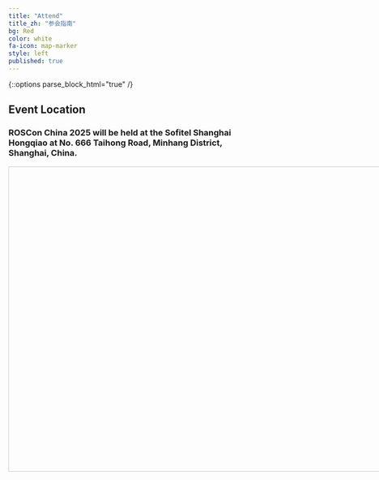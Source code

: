 ```yaml
---
title: "Attend"
title_zh: "参会指南"
bg: Red
color: white
fa-icon: map-marker
style: left
published: true
---
```


{::options parse_block_html="true" /}

<div class="lang-en">

## Event Location

### ROSCon China 2025 will be held at the Sofitel Shanghai Hongqiao at No. 666 Taihong Road, Minhang District, Shanghai, China.

</div>

<div class="lang-zh" style="display:none">

## 活动地点

#### ROSCon China 2025 将于上海虹桥新华联索菲特大酒店举办，地址是中国上海市闵行区泰虹路 666 号。

</div>

<center>
  <div id="amap-container" style="width: 800px; height: 600px; border: 1px solid #ccc;"></div>
</center>

<script type="text/javascript" src="https://webapi.amap.com/maps?v=2.0&key=00b2ad50f369aed0c29d1342a8277221"></script>
<script type="text/javascript">
  // 地点坐标已更新为上海虹桥新华联索菲特大酒店
  const venueLngLat = [121.306156,31.200909];

  var map = new AMap.Map('amap-container', {
      resizeEnable: true,
      center: venueLngLat, 
      zoom: 16,
      lang: 'en'
  });

  var marker = new AMap.Marker({
      position: new AMap.LngLat(venueLngLat[0], venueLngLat[1]),
      title: 'Sofitel Shanghai Hongqiao' // 标记标题已更新
  });

  map.add(marker);

</script>

<br>
